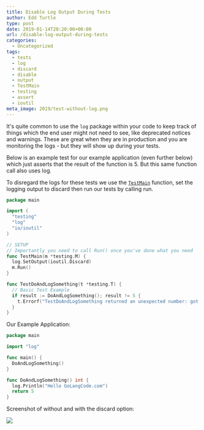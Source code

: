 ```yaml
---
title: Disable Log Output During Tests
author: Edd Turtle
type: post
date: 2019-01-14T20:20:00+00:00
url: /disable-log-output-during-tests
categories:
  - Uncategorized
tags:
  - tests
  - log
  - discard
  - disable
  - output
  - TestMain
  - testing
  - assert
  - ioutil
meta_image: 2019/test-without-log.png
---
```


It's quite common to use the `log` package within your code to keep track of things which the end user might not need to see, like deprecated notices and warnings. These are great when they are in production and you are monitoring the logs - but they will show up during your tests.

Below is an example test for our example application (even further below) which just asserts that the result of the function is 5. But this same function call also uses log.

To disregard the logs for these tests we use the [`TestMain`](https://golang.org/pkg/testing/#hdr-Main) function, set the logging output to discard then run our tests by calling run.

```go
package main

import (
  "testing"
  "log"
  "io/ioutil"
)

// SETUP
// Importantly you need to call Run() once you've done what you need
func TestMain(m *testing.M) {
  log.SetOutput(ioutil.Discard)
  m.Run()
}

func TestDoAndLogSomething(t *testing.T) {
  // Basic Test Example
  if result := DoAndLogSomething(); result != 5 {
    t.Errorf("TestDoAndLogSomething returned an unexpected number: got %v want %v", result, 5)
  }
}
```

Our Example Application:

```go
package main

import "log"

func main() {
  DoAndLogSomething()
}

func DoAndLogSomething() int {
  log.Println("Hello GoLangCode.com")
  return 5
}
```

Screenshot of without and with the discard option:

![](/img/2019/test-without-log.png)